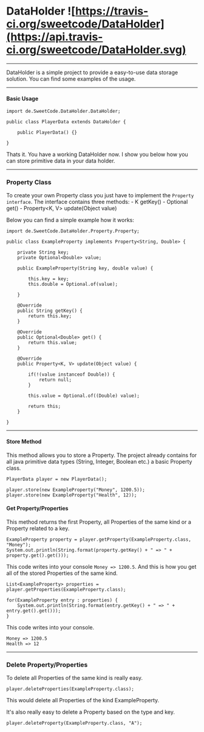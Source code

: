 # DataHolder ![https://travis-ci.org/sweetcode/DataHolder](https://api.travis-ci.org/sweetcode/DataHolder.svg)
---
DataHolder is a simple project to provide a easy-to-use data storage solution.
You can find some examples of the usage.

---
#### Basic Usage
```
import de.SweetCode.DataHolder.DataHolder;

public class PlayerData extends DataHolder {

    public PlayerData() {}

}
```

Thats it. You have a working DataHolder now. I show you below how you can store
primitive data in your data holder.

---
### Property Class
To create your own Property class you just have to implement the `Property interface`.
The interface contains three methods:
    - K getKey()
    - Optional<V> get()
    - Property<K, V> update(Object value)

Below you can find a simple example how it works:

```
import de.SweetCode.DataHolder.Property.Property;

public class ExampleProperty implements Property<String, Double> {

    private String key;
    private Optional<Double> value;

    public ExampleProperty(String key, double value) {

        this.key = key;
        this.double = Optional.of(value);

    }

    @Override
    public String getKey() {
        return this.key;
    }

    @Override
    public Optional<Double> get() {
        return this.value;
    }

    @Override
    public Property<K, V> update(Object value) {

        if(!(value instanceof Double)) {
            return null;
        }

        this.value = Optional.of((Double) value);

        return this;
    }

}
```
---
#### Store Method
This method allows you to store a Property. The project already contains for all
java primitive data types (String, Integer, Boolean etc.) a basic Property class.
```
PlayerData player = new PlayerData();

player.store(new ExampleProperty("Money", 1200.5));
player.store(new ExampleProperty("Health", 12));
```

#### Get Property/Properties
This method returns the first Property, all Properties of the same kind or a Property related to a key.

```
ExampleProperty property = player.getProperty(ExampleProperty.class, "Money");
System.out.println(String.format(property.getKey() + " => " + property.get().get()));
```
This code writes into your console `Money => 1200.5`.
And this is how you get all of the stored Properties of the same kind.
```
List<ExampleProperty> properties = player.getProperties(ExampleProperty.class);

for(ExampleProperty entry : properties) {
    System.out.println(String.format(entry.getKey() + " => " + entry.get().get()));
}

```

This code writes into your console.
```
Money => 1200.5
Health => 12
```
---
### Delete Property/Properties
To delete all Properties of the same kind is really easy.
```
player.deleteProperties(ExampleProperty.class);
```
This would delete all Properties of the kind ExampleProperty.

It's also really easy to delete a Property based on the type and key.
```
player.deleteProperty(ExampleProperty.class, "A");
```
